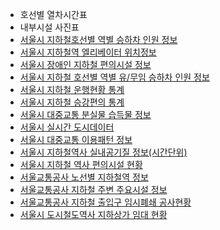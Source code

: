 - 호선별 열차시간표
- 내부시설 사진표
- [서울시 지하철호선별 역별 승하차 인원 정보](https://data.seoul.go.kr/dataList/OA-12914/S/1/datasetView.do)
- [서울시 지하철역 엘리베이터 위치정보](https://data.seoul.go.kr/dataList/OA-21212/S/1/datasetView.do)
- [서울시 장애인 지하철 편의시설 정보](https://data.seoul.go.kr/dataList/OA-15514/S/1/datasetView.do)
- [서울시 지하철 호선별 역별 유/무임 승하차 인원 정보](https://data.seoul.go.kr/dataList/OA-12251/S/1/datasetView.do)
- [서울시 지하철 운행현황 통계](https://data.seoul.go.kr/dataList/247/S/2/datasetView.do#)
- [서울시 지하철 승강편의 통계](https://data.seoul.go.kr/dataList/263/S/2/datasetView.do)
- [서울시 대중교통 분실물 습득물 정보](https://data.seoul.go.kr/dataList/OA-15490/S/1/datasetView.do)
- [서울시 실시간 도시데이터](https://data.seoul.go.kr/dataList/OA-21285/F/1/datasetView.do)
- [서울시 대중교통 이용패턴 정보](https://data.seoul.go.kr/dataList/OA-21216/S/1/datasetView.do)
- [서울시 지하철역사 실내공기질 정보(시간단위)](https://data.seoul.go.kr/dataList/OA-15495/A/1/datasetView.do) 
- [서울시 지하철 역사 편의시설 현황](https://data.seoul.go.kr/dataList/OA-13321/S/1/datasetView.do)
- [서울교통공사 노선별 지하철역 정보](https://data.seoul.go.kr/dataList/OA-15442/S/1/datasetView.do)
- [서울교통공사 지하철 주변 주요시설 정보](https://data.seoul.go.kr/dataList/OA-15993/S/1/datasetView.do)
- [서울교통공사 지하철 출입구 임시폐쇄 공사현황](https://data.seoul.go.kr/dataList/OA-22122/S/1/datasetView.do)
- [서울시 도시철도역사 지하상가 임대 현황](https://data.seoul.go.kr/dataList/OA-21305/S/1/datasetView.do)
